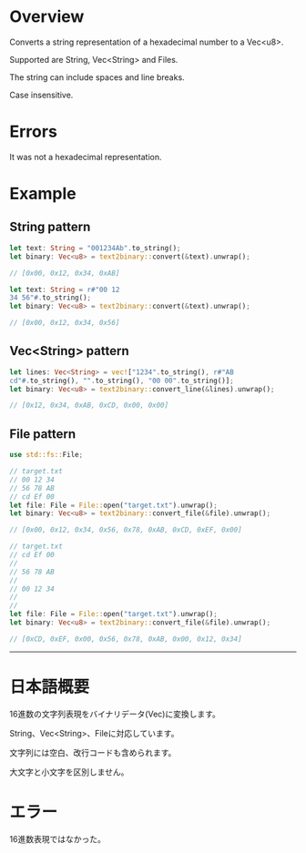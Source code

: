 # Overview
Converts a string representation of a hexadecimal number to a Vec&lt;u8&gt;.

Supported are String, Vec&lt;String&gt; and Files.

The string can include spaces and line breaks.

Case insensitive.

# Errors
It was not a hexadecimal representation.

# Example

## String pattern

```rust
let text: String = "001234Ab".to_string();
let binary: Vec<u8> = text2binary::convert(&text).unwrap();

// [0x00, 0x12, 0x34, 0xAB]

```
```rust
let text: String = r#"00 12
34 56"#.to_string();
let binary: Vec<u8> = text2binary::convert(&text).unwrap();

// [0x00, 0x12, 0x34, 0x56]
```

## Vec&lt;String&gt; pattern

```rust
let lines: Vec<String> = vec!["1234".to_string(), r#"AB
cd"#.to_string(), "".to_string(), "00 00".to_string()];
let binary: Vec<u8> = text2binary::convert_line(&lines).unwrap();

// [0x12, 0x34, 0xAB, 0xCD, 0x00, 0x00]
```

## File pattern

```rust
use std::fs::File;

// target.txt
// 00 12 34
// 56 78 AB
// cd Ef 00
let file: File = File::open("target.txt").unwrap();
let binary: Vec<u8> = text2binary::convert_file(&file).unwrap();

// [0x00, 0x12, 0x34, 0x56, 0x78, 0xAB, 0xCD, 0xEF, 0x00]
```

```rust
// target.txt
// cd Ef 00
//
// 56 78 AB
//
// 00 12 34
//
//
let file: File = File::open("target.txt").unwrap();
let binary: Vec<u8> = text2binary::convert_file(&file).unwrap();

// [0xCD, 0xEF, 0x00, 0x56, 0x78, 0xAB, 0x00, 0x12, 0x34]
```

----

# 日本語概要
16進数の文字列表現をバイナリデータ(Vec<u8>)に変換します。

String、Vec&lt;String&gt;、Fileに対応しています。

文字列には空白、改行コードも含められます。

大文字と小文字を区別しません。

# エラー

16進数表現ではなかった。